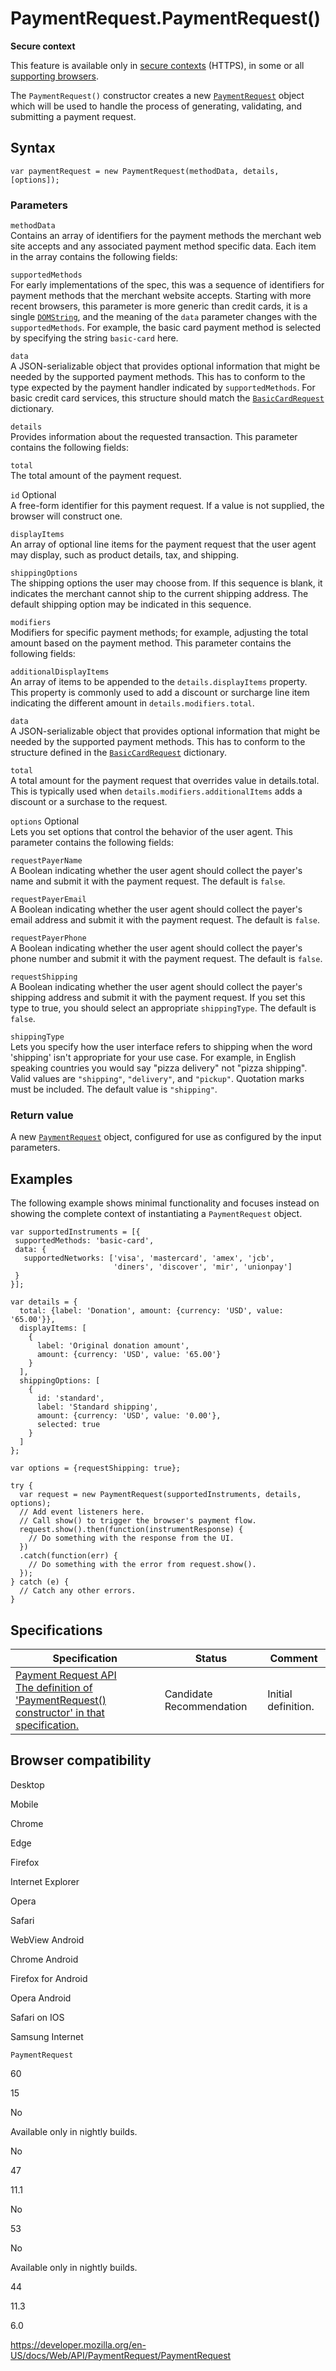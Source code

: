 PaymentRequest.PaymentRequest()
===============================

**Secure context**

This feature is available only in [secure contexts](https://developer.mozilla.org/en-US/docs/Web/Security/Secure_Contexts) (HTTPS), in some or all [supporting browsers](#browser_compatibility).

The `PaymentRequest()` constructor creates a new [`PaymentRequest`](../paymentrequest) object which will be used to handle the process of generating, validating, and submitting a payment request.

Syntax
------

    var paymentRequest = new PaymentRequest(methodData, details, [options]);

### Parameters

`methodData`  
Contains an array of identifiers for the payment methods the merchant web site accepts and any associated payment method specific data. Each item in the array contains the following fields:

`supportedMethods`  
For early implementations of the spec, this was a sequence of identifiers for payment methods that the merchant website accepts. Starting with more recent browsers, this parameter is more generic than credit cards, it is a single [`DOMString`](../domstring), and the meaning of the `data` parameter changes with the `supportedMethods`. For example, the basic card payment method is selected by specifying the string `basic-card` here.

`data`  
A JSON-serializable object that provides optional information that might be needed by the supported payment methods. This has to conform to the type expected by the payment handler indicated by `supportedMethods`. For basic credit card services, this structure should match the [`BasicCardRequest`](../basiccardrequest) dictionary.

`details`  
Provides information about the requested transaction. This parameter contains the following fields:

`total`  
The total amount of the payment request.

 `id` <span class="badge inline optional">Optional</span>   
A free-form identifier for this payment request. If a value is not supplied, the browser will construct one.

`displayItems`  
An array of optional line items for the payment request that the user agent may display, such as product details, tax, and shipping.

`shippingOptions`  
The shipping options the user may choose from. If this sequence is blank, it indicates the merchant cannot ship to the current shipping address. The default shipping option may be indicated in this sequence.

`modifiers`  
Modifiers for specific payment methods; for example, adjusting the total amount based on the payment method. This parameter contains the following fields:

`additionalDisplayItems`  
An array of items to be appended to the `details.displayItems` property. This property is commonly used to add a discount or surcharge line item indicating the different amount in `details.modifiers.total`.

`data`  
A JSON-serializable object that provides optional information that might be needed by the supported payment methods. This has to conform to the structure defined in the [`BasicCardRequest`](../basiccardrequest) dictionary.

`total`  
A total amount for the payment request that overrides value in details.total. This is typically used when `details.modifiers.additionalItems` adds a discount or a surchase to the request.

 `options` <span class="badge inline optional">Optional</span>   
Lets you set options that control the behavior of the user agent. This parameter contains the following fields:

`requestPayerName`  
A Boolean indicating whether the user agent should collect the payer's name and submit it with the payment request. The default is `false`.

`requestPayerEmail`  
A Boolean indicating whether the user agent should collect the payer's email address and submit it with the payment request. The default is `false`.

`requestPayerPhone`  
A Boolean indicating whether the user agent should collect the payer's phone number and submit it with the payment request. The default is `false`.

`requestShipping`  
A Boolean indicating whether the user agent should collect the payer's shipping address and submit it with the payment request. If you set this type to true, you should select an appropriate `shippingType`. The default is `false`.

`shippingType`  
Lets you specify how the user interface refers to shipping when the word 'shipping' isn't appropriate for your use case. For example, in English speaking countries you would say "pizza delivery" not "pizza shipping". Valid values are `"shipping"`, `"delivery"`, and `"pickup"`. Quotation marks must be included. The default value is `"shipping"`.

### Return value

A new [`PaymentRequest`](../paymentrequest) object, configured for use as configured by the input parameters.

Examples
--------

The following example shows minimal functionality and focuses instead on showing the complete context of instantiating a `PaymentRequest` object.

    var supportedInstruments = [{
     supportedMethods: 'basic-card',
     data: {
       supportedNetworks: ['visa', 'mastercard', 'amex', 'jcb',
                           'diners', 'discover', 'mir', 'unionpay']
     }
    }];

    var details = {
      total: {label: 'Donation', amount: {currency: 'USD', value: '65.00'}},
      displayItems: [
        {
          label: 'Original donation amount',
          amount: {currency: 'USD', value: '65.00'}
        }
      ],
      shippingOptions: [
        {
          id: 'standard',
          label: 'Standard shipping',
          amount: {currency: 'USD', value: '0.00'},
          selected: true
        }
      ]
    };

    var options = {requestShipping: true};

    try {
      var request = new PaymentRequest(supportedInstruments, details, options);
      // Add event listeners here.
      // Call show() to trigger the browser's payment flow.
      request.show().then(function(instrumentResponse) {
        // Do something with the response from the UI.
      })
      .catch(function(err) {
        // Do something with the error from request.show().
      });
    } catch (e) {
      // Catch any other errors.
    }

Specifications
--------------

<table><thead><tr class="header"><th>Specification</th><th>Status</th><th>Comment</th></tr></thead><tbody><tr class="odd"><td><a href="https://w3c.github.io/payment-request/#constructor">Payment Request API<br />
<span class="small">The definition of 'PaymentRequest() constructor' in that specification.</span></a></td><td><span class="spec-cr">Candidate Recommendation</span></td><td>Initial definition.</td></tr></tbody></table>

Browser compatibility
---------------------

Desktop

Mobile

Chrome

Edge

Firefox

Internet Explorer

Opera

Safari

WebView Android

Chrome Android

Firefox for Android

Opera Android

Safari on IOS

Samsung Internet

`PaymentRequest`

60

15

No

Available only in nightly builds.

No

47

11.1

No

53

No

Available only in nightly builds.

44

11.3

6.0

<a href="https://developer.mozilla.org/en-US/docs/Web/API/PaymentRequest/PaymentRequest" class="_attribution-link">https://developer.mozilla.org/en-US/docs/Web/API/PaymentRequest/PaymentRequest</a>
